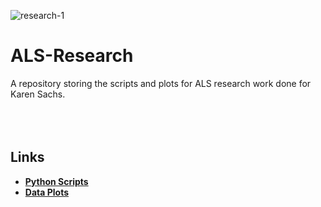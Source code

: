 ![research-1](https://user-images.githubusercontent.com/91383782/211969879-7d14e3eb-82e0-44d2-b749-2da07e6a3edd.png)

# ALS-Research
A repository storing the scripts and plots for ALS research work done for Karen Sachs.
<br/><br/>
<br/><br/>

## Links
- __[Python Scripts](Python%20Scripts)__
- __[Data Plots](Scatterplots/Scatterplots)__
